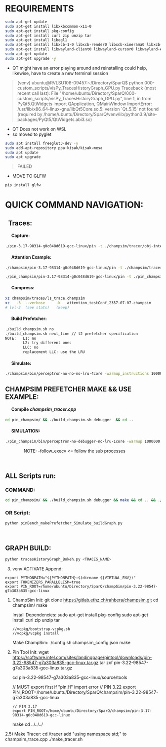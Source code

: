 # REQUIREMENTS

```bash
sudo apt-get update
sudo apt-get install libxkbcommon-x11-0
sudo apt-get install pkg-config
sudo apt-get install curl zip unzip tar
sudo apt-get install libegl1
sudo apt-get install libxcb-1-0 libxcb-render0 libxcb-xinerama0 libxcb-cursor0 libxcb-xfixes0
sudo apt-get install libwayland-client0 libwayland-cursor0 libwayland-egl1
sudo apt-get update
sudo apt-get upgrade -y
```
- QT might have an error playing around and reinstalling could help, likewise, have to create a new terminal session
> (venv) ubuntu@RVLSU108-09457:~/Directory/SparQ$ python 000-custom_scripts/visPy_TracesHistoryGraph_GPU.py 
Traceback (most recent call last):
  File "/home/ubuntu/Directory/SparQ/000-custom_scripts/visPy_TracesHistoryGraph_GPU.py", line 1, in <module>
    from PyQt5.QtWidgets import QApplication, QMainWindow
ImportError: /usr/lib/x86_64-linux-gnu/libQt5Core.so.5: version `Qt_5.15' not found (required by /home/ubuntu/Directory/SparQ/venv/lib/python3.9/site-packages/PyQt5/QtWidgets.abi3.so)


- QT Does not work on WSL
- so moved to pyglet
```bash
sudo apt install freeglut3-dev -y
sudo add-apt-repository ppa:kisak/kisak-mesa
sudo apt update
sudo apt upgrade
```
> FAILED

- MOVE TO GLFW
```bash
pip install glfw
```

# QUICK COMMAND NAVIGATION: 
<h2 style="text-indent:10px;">Traces:</h2>
<h4 style="text-indent:20px;">Capture:</h4>

```bash
./pin-3.17-98314-g0c048d619-gcc-linux/pin -t ./champsim/tracer/obj-intel64/champsim_tracer.so -o ./champsim/traces/lsTTT.champsim -s 100000 -t 20000000 -- ls
```

<h4 style="text-indent:20px;">Attention Example:</h4>

```bash
./champsim/pin-3.17-98314-g0c048d619-gcc-linux/pin -t ./champsim/tracer/obj-intel64/champsim_tracer.so -o ./LLM_Traces/attentionTTT.champsim -s 1000000000 -t 8446744073709551600 -- python llm-inference-research-benchmarks/src/sparq_benchmark.py
```

```bash
./pin_champsim/pin-3.17-98314-g0c048d619-gcc-linux/pin -t ./pin_champsim/tracer/obj-intel64/champsim_tracer.so -o ./LLM_Traces/attentionSim-TestConf-B2-H8-S128-Dim64-Layer4--07-10-0815.champsim -s 4312000 -t 8446744073709551600 -- python llm-inference-research-benchmarks/src/sparq_benchmark.py
```
<h4 style="text-indent:20px;">Compress:</h4>

```bash
xz champsim/traces/ls_trace.champsim
xz   -3  --verbose     -k   attention_testConf_2357-07-07.champsim
# lvl-3  (see stats)   (keep)
```

<h4 style="text-indent:20px;">Build Prefetcher:</h4>

```bash
./build_champsim.sh no
./build_champsim.sh next_line // l2 prefetcher specification
NOTE:   L1: no
        L2: try different ones
        LLC: no
        replacement LLC: use the LRU
```
<h4 style="text-indent:20px;">Simulate:</h4>

```bash
./champsim/bin/perceptron-no-no-no-lru-4core -warmup_instructions 1000000 -simulation_instructions 10000000 -traces ./champsim/traces/ls_trace.champsim.xz
```


## CHAMPSIM PREFETCHER MAKE && USE EXAMPLE:

<h4 style="text-indent:20px;">Compile <i>champsim_tracer.cpp</i> </h4>

```bash
cd pin_champsim/ && ./build_champsim.sh debugger  && cd ..
```

<h4 style="text-indent:20px;">SIMULATION:</h4>

```bash
./pin_champsim/bin/perceptron-no-debugger-no-lru-1core -warmup 1000000 -simulation_instructions 1000000 -traces ./LLM_Traces/pySharedTraced.champsim.xz
```
<p style="text-indent:60px;"> NOTE: -follow_execv <= follow the sub processes </p>

<br>

## ALL Scripts run:
### COMMAND:
```bash
cd pin_champsim/ && ./build_champsim.sh debugger && make && cd .. && ./pin_champsim/pin-3.17-98314-g0c048d619-gcc-linux/pin -follow_execv -t ./pin_champsim/tracer/obj-intel64/champsim_tracer.so -o ./LLM_Traces/attentionSim-Phythia-70M-S1-07-10-2350-FOLLOWEXEC.champsim -s 117500 -t 8446744073709551600 -- python llm-inference-research-benchmarks/src/sparq_benchmark.py && cd LLM_Traces/ && xz -3  --verbose   -k attentionSim-Phythia-70M-S1-07-10-2350-FOLLOWEXEC.champsim && cd .. && ./pin_champsim/bin/perceptron-no-debugger-no-lru-1core -warmup 1000000 -simulation_instructions 1000000 -traces ./LLM_Traces/attentionSim-Phythia-70M-S1-07-10-2350-FOLLOWEXEC.champsim.xz && python tracesHistoryGraph_Bokeh.py
```
### OR Script:
```bash
python pinBench_makePrefetcher_Simulate_buildGraph.py
```

<br>

## GRAPH BUILD:
```bash
python tracesHistoryGraph_Bokeh.py <TRACES_NAME>
```    

3) venv ACTIVATE Append:
```text
export PYTHONPATH="${PYTHONPATH}:$(dirname ${VIRTUAL_ENV})"
export TOKENIZERS_PARALLELISM=true
export PIN_ROOT=/home/ubuntu/Directory/SparQ/champSim/pin-3.22-98547-g7a303a835-gcc-linux
```



1)  ChampSim Init:
        git clone https://gitlab.ethz.ch/rahbera/champsim.git
        cd champsim/
        make

    Install Dependencies:
        sudo apt-get install pkg-config
        sudo apt-get install curl zip unzip tar

        //vcpkg/bootstrap-vcpkg.sh
        //vcpkg/vcpkg install

    Make ChampSim:
        ./config.sh champsim_config.json
        make

2)  Pin Tool Init:
    wget https://software.intel.com/sites/landingpage/pintool/downloads/pin-3.22-98547-g7a303a835-gcc-linux.tar.gz
    tar zxf pin-3.22-98547-g7a303a835-gcc-linux.tar.gz

    cd pin-3.22-98547-g7a303a835-gcc-linux/source/tools

    // MUST export first if "pin.H" import error
        // PIN 3.22
        export PIN_ROOT=/home/ubuntu/Directory/SparQ/champsim/pin-3.22-98547-g7a303a835-gcc-linux

        // PIN 3.17
        export PIN_ROOT=/home/ubuntu/Directory/SparQ/champsim/pin-3.17-98314-g0c048d619-gcc-linux

    make
    cd ../../../

2.5) Make Tracer:
    cd /tracer
    add "using namespace std;" to champsim_trace.cpp
    ./make_tracer.sh

